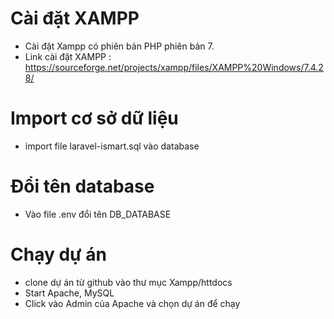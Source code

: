 # Cài đặt XAMPP
   - Cài đặt Xampp có phiên bản PHP phiên bản 7.
   - Link cài đặt XAMPP : https://sourceforge.net/projects/xampp/files/XAMPP%20Windows/7.4.28/
# Import cơ sở dữ liệu
   - import file laravel-ismart.sql vào database
# Đổi tên database 
   - Vào file .env đổi tên DB_DATABASE    
# Chạy dự án
   - clone dự án từ github vào thư mục Xampp/httdocs
   - Start  Apache, MySQL 
   - Click vào Admin của Apache và chọn dự án để chạy   
